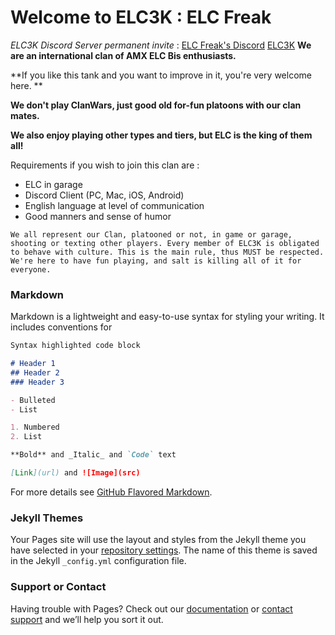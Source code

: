 # Welcome to ELC3K : ELC Freak 

_ELC3K Discord Server permanent invite_ :  [ELC Freak's Discord](https://discord.io/ELC3K) [ELC3K](https://discordapp.com/api/guilds/394112667154907139/widget.png?style=banner2)
**We are an international clan of AMX ELC Bis enthusiasts.**

**If you like this tank and you want to improve in it, you're very welcome here. **

**We don't play ClanWars, just good old for-fun platoons with our clan mates.**

**We also enjoy playing other types and tiers, but ELC is the king of them all!**


Requirements if you wish to join this clan are :
 - ELC in garage
 - Discord Client (PC, Mac, iOS, Android)
 - English language at level of communication
 - Good manners and sense of humor
 

 `We all represent our Clan, platooned or not, in game or garage, shooting or texting other players.
 Every member of ELC3K is obligated to behave with culture. This is the main rule, thus MUST be respected. 
 We're here to have fun playing, and salt is killing all of it for everyone.`

### Markdown

Markdown is a lightweight and easy-to-use syntax for styling your writing. It includes conventions for

```markdown
Syntax highlighted code block

# Header 1
## Header 2
### Header 3

- Bulleted
- List

1. Numbered
2. List

**Bold** and _Italic_ and `Code` text

[Link](url) and ![Image](src)
```

For more details see [GitHub Flavored Markdown](https://guides.github.com/features/mastering-markdown/).

### Jekyll Themes

Your Pages site will use the layout and styles from the Jekyll theme you have selected in your [repository settings](https://github.com/ELC3K/ELC3K.github.io/settings). The name of this theme is saved in the Jekyll `_config.yml` configuration file.

### Support or Contact

Having trouble with Pages? Check out our [documentation](https://help.github.com/categories/github-pages-basics/) or [contact support](https://github.com/contact) and we’ll help you sort it out.
